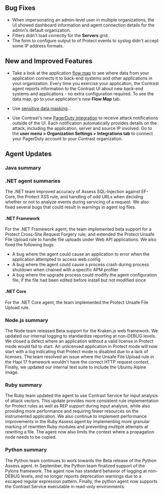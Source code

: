 <!--
title: "Contrast 3.6.8 - September 2019"
description: "Contrast 3.6.8 September 2019"
tags: "3.6.8 September Release Notes"
-->

## Bug Fixes

* When impersonating an admin-level user in multiple organizations, the UI showed dashboard information and agent connection details for the admin's default organization.
* Filters didn't load correctly for the **Servers** grid.
* The form to configure output to of Protect events to syslog didn't accept some IP address formats.

## New and Improved Features

* Take a look at the application [flow map](user-apps.html#flowmap) to see where data from your application connects it to back-end systems and other applications in your organization. Every time you exercise your application, the Contrast agent reports information to the Contrast UI about new back-end systems and applications - no extra configuration required. To see the data map, go to your application's new **Flow Map** tab. 

* Use [sensitive data masking](admin-policymgmt.html#sensitive-data)...

* Use Contrast's new [PagerDuty integration](admin-orgintegrations.html#pagerduty) to receive attack notifications outside of the UI. Each notification automatically provides details on the attack, including the application, server and source IP involved. Go to the **user menu > Organization Settings > Integrations tab** to connect your PagerDuty account to your Contrast organization.


## Agent Updates

### Java summary


### .NET agent summaries

The .NET team improved accuracy of Assess SQL-Injection against EF-Core, the Protect XSS rule, and handling of odd URLs when deciding whether or not to analyze events during servicing of a request. We also fixed several bugs that could result in warnings in agent log files.

#### .NET Framework 

For the .NET Framework agent, the team implemented beta support for a Protect Cross-Site Request Forgery rule, and extended the Protect Unsafe File Upload rule to handle file uploads under Web API applications. We also fixed the following bugs: 

* A bug where the agent could cause an application to error when the application attempted to access web.config
* A bug where the agent could cause a process crash during process shutdown when chained with a specific APM profiler
* A bug where the upgrade process could modify the agent configuration file, if the file had been edited before install but not modified since
 
#### .NET Core

For the .NET Core agent, the team implemented the Protect Unsafe File Upload rule.

### Node.js summary 

The Node team released Beta support for the Kraken.js web framework. We updated our internal logging to standardize reporting at non-DEBUG levels. We closed a defect where an application without a valid license in Protect mode would fail to start. An unlicensed application in Protect mode will now start with a log indicating that Protect mode is disabled due to a lack of licenses. The team resolved an issue where the Unsafe File Upload rule in the Hapi 17 framework wouldn't have the correct HTTP request context. Finally, we updated our internal test suite to include the Ubuntu Alpine image.

### Ruby summary 

The Ruby team updated the agent to use Contrast Service for input analysis of attack vectors. This update provides more consistent rule implementation for Protect rules as well as REP support during input analysis, while also providing more performance and requiring fewer resources on the instrumented application. We also continue to implement performance improvements in the Ruby Assess agent by implementing more granular marking of rewritten Ruby modules and preventing multiple attempts at rewriting a file. The agent now also limits the context where a propagation node needs to be copied. 

### Python summary

The Python team continues to work towards the Beta release of the Python Assess agent. In September, the Python team finalized support of the Pylons framework. The agent now has standard behavior of logging at non-DEBUG levels, and no longer reports deprecation warnings due to a escaped regular expression pattern. Finally, the python agent now supports the Contrast Service executable in read-only environments.  

